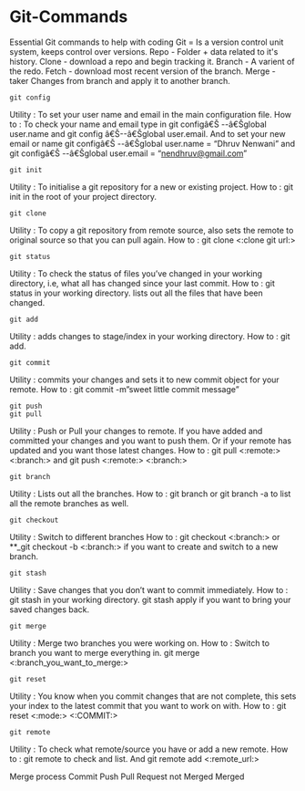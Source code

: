 # Git-Commands
Essential Git commands to help with coding 
Git = Is a version control unit system, keeps control over versions.
Repo - Folder + data related to it's history. 
Clone - download a repo and begin tracking it.
Branch - A varient of the redo.
Fetch - download most recent version of the branch.
Merge - taker Changes from branch and apply it to another branch.

`git config`

Utility : To set your user name and email in the main configuration file.
How to : To check your name and email type in git configâ€Š --â€Šglobal user.name 
and git config â€Š--â€Šglobal user.email. And to set your new email or name git configâ€Š 
--â€Šglobal user.name = “Dhruv Nenwani” and git configâ€Š --â€Šglobal user.email = “nendhruv@gmail.com”
```
git init
```
Utility : To initialise a git repository for a new or existing project.
How to : git init in the root of your project directory.

```
git clone
```
Utility : To copy a git repository from remote source, also sets the remote to original source so that you can pull again.
How to : git clone <:clone git url:>

```
git status
```
Utility : To check the status of files you’ve changed in your working directory, i.e, what all has changed since your last commit.
How to : git status in your working directory. lists out all the files that have been changed.

```
git add
```
Utility : adds changes to stage/index in your working directory.
How to : git add.

```
git commit
```

Utility : commits your changes and sets it to new commit object for your remote.
How to : git commit -m”sweet little commit message”

```
git push
git pull
```
Utility : Push or Pull your changes to remote. If you have added and committed your changes and you want to push them.
Or if your remote has updated and you want those latest changes.
How to : git pull <:remote:> <:branch:> and git push <:remote:> <:branch:>

```
git branch
```

Utility : Lists out all the branches.
How to : git branch or git branch -a to list all the remote branches as well.

```
git checkout
```
Utility : Switch to different branches
How to : git checkout <:branch:> or **_git checkout -b <:branch:> if you want to create and switch to a new branch.

```
git stash
```
Utility : Save changes that you don’t want to commit immediately.
How to : git stash in your working directory. git stash apply if you want to bring your saved changes back.

```
git merge
```
Utility : Merge two branches you were working on.
How to : Switch to branch you want to merge everything in. git merge <:branch_you_want_to_merge:>

```
git reset
```

Utility : You know when you commit changes that are not complete, this sets your index to the latest commit 
that you want to work on with.
How to : git reset <:mode:> <:COMMIT:>

```
git remote
```

Utility : To check what remote/source you have or add a new remote.
How to : git remote to check and list. And git remote add <:remote_url:>

Merge process
      Commit 
          Push 
              Pull Request 
                    not Merged    Merged
